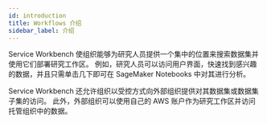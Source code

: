```yaml
---
id: introduction
title: Workflows 介绍
sidebar_label: 介绍
---
```


Service Workbench 使组织能够为研究人员提供一个集中的位置来搜索数据集并使用它们部署研究工作区。 例如，研究人员可以访问用户界面，快速找到感兴趣的数据，并且只需单击几下即可在 SageMaker Notebooks 中对其进行分析。

Service Workbench 还允许组织以受控方式向外部组织提供对其数据集或数据集子集的访问。 此外，外部组织可以使用自己的 AWS 账户作为研究工作区并访问托管组织中的数据。
